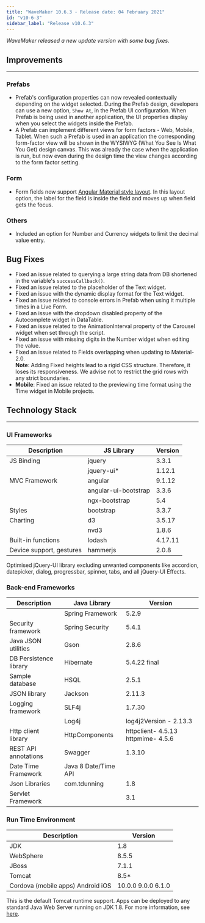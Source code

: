```yaml
---
title: "WaveMaker 10.6.3 - Release date: 04 February 2021"
id: "v10-6-3"
sidebar_label: "Release v10.6.3"
---
```

*WaveMaker released a new update version with some bug fixes.*

## Improvements

---

### Prefabs
- Prefab's configuration properties can now revealed contextually depending on the widget selected. During the Prefab design, developers can use a new option, `Show At`, in the Prefab UI configuration. When Prefab is being used in another application, the UI properties display when you select the widgets inside the Prefab.
- A Prefab can implement different views for form factors - Web, Mobile, Tablet. When such a Prefab is used in an application the corresponding form-factor view will be shown in the WYSIWYG (What You See Is What You Get) design canvas. This was already the case when the application is run, but now even during the design time the view changes according to the form factor setting.

### Form
- Form fields now support [Angular Material style layout](https://material.angular.io/components/form-field/examples). In this layout option, the label for the field is inside the field and moves up when field gets the focus. 

### Others
- Included an option for Number and Currency widgets to limit the decimal value entry.

## Bug Fixes

- Fixed an issue related to querying a large string data from DB shortened in the variable's `successCallback()`.
- Fixed an issue related to the placeholder of the Text widget.
- Fixed an issue with the dynamic display format for the Text widget.
- Fixed an issue related to console errors in Prefab when using it multiple times in a Live Form.
- Fixed an issue with the dropdown disabled property of the Autocomplete widget in DataTable.
- Fixed an issue related to the AnimationInterval property of the Carousel widget when set through the script.
- Fixed an issue with missing digits in the Number widget when editing the value.
- Fixed an issue related to Fields overlapping when updating to Material-2.0.  
**Note**: Adding Fixed heights lead to a rigid CSS structure. Therefore, it loses its responsiveness. We advise not to restrict the grid rows with any strict boundaries.
- **Mobile**: Fixed an issue related to the previewing time format using the Time widget in Mobile projects.

## Technology Stack

---

### UI Frameworks

| Description | JS Library | Version |
| --- | --- | --- |
| JS Binding | jquery | 3.3.1 |
|  | jquery-ui* | 1.12.1 |
| MVC Framework | angular | 9.1.12 |
|  | angular-ui-bootstrap | 3.3.6 |
|  | ngx-bootstrap | 5.4|
| Styles | bootstrap | 3.3.7 |
| Charting | d3 | 3.5.17 |
|  | nvd3 | 1.8.6 |
| Built-in functions | lodash | 4.17.11 |
| Device support, gestures | hammerjs | 2.0.8 |

Optimised jQuery-UI library excluding unwanted components like accordion, datepicker, dialog, progressbar, spinner, tabs, and all jQuery-UI Effects.

### Back-end Frameworks

| Description | Java Library | Version |
| --- | --- | --- |
|  | Spring Framework | 5.2.9|
| Security framework | Spring Security | 5.4.1 |
| Java JSON utilities | Gson | 2.8.6|
| DB Persistence library | Hibernate | 5.4.22 final|
| Sample database | HSQL | 2.5.1|
| JSON library | Jackson | 2.11.3|
| Logging framework | SLF4j | 1.7.30 |
|  | Log4j | log4j2Version - 2.13.3 |
| Http client library | HttpComponents | httpclient- 4.5.13   httpmime- 4.5.6 |
| REST API annotations | Swagger | 1.3.10 |
| Date Time Framework | Java 8 Date/Time API |  |
| Json Libraries | com.tdunning |  1.8 |
| Servlet Framework |  | 3.1 |

### Run Time Environment

| Description | Version |
| --- | --- |
| JDK | 1.8 |
| WebSphere | 8.5.5 |
| JBoss | 7.1.1 |
| Tomcat | 8.5* |
| Cordova (mobile apps)   Android   iOS | 10.0.0   9.0.0    6.1.0 |

This is the default Tomcat runtime support. Apps can be deployed to any standard Java Web Server running on JDK 1.8. For more information, see [here](/learn/app-development/deployment/deployment-web-server).

